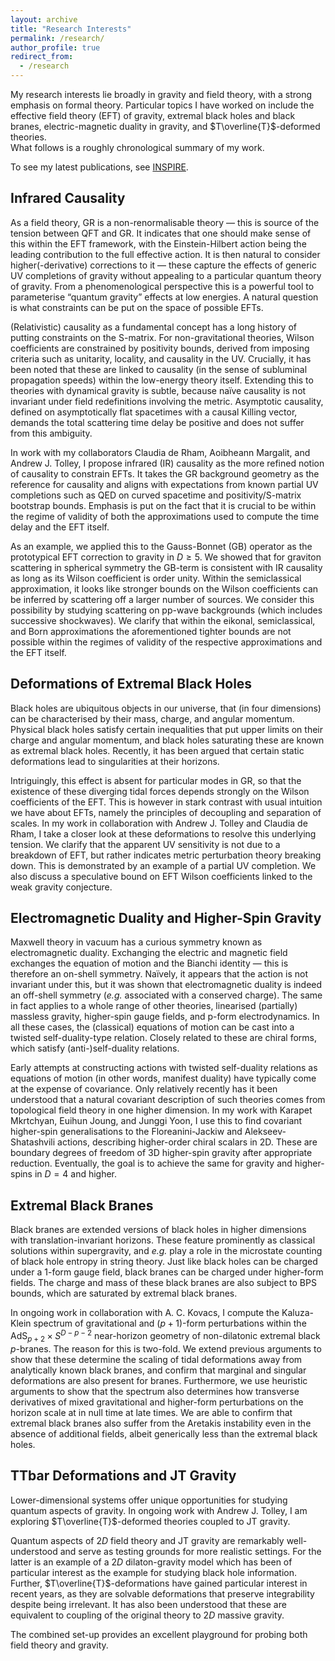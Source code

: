 ```yaml
---
layout: archive
title: "Research Interests"
permalink: /research/
author_profile: true
redirect_from:
  - /research
---
```


My research interests lie broadly in gravity and field theory, with a strong emphasis on formal theory. 
Particular topics I have worked on include the effective field theory (EFT) of gravity, extremal black holes and black branes, electric-magnetic duality in gravity, and $T\overline{T}$-deformed theories.  
What follows is a roughly chronological summary of my work.

To see my latest publications, see [INSPIRE](https://inspirehep.net/authors/1993699).

## Infrared Causality

As a field theory, GR is a non-renormalisable theory &mdash; this is source of the tension between QFT and GR. 
It indicates that one should make sense of this within the EFT framework, with the Einstein-Hilbert action being the leading contribution to the full effective action.
It is then natural to consider higher(-derivative) corrections to it &mdash; these capture the effects of generic UV completions of gravity without appealing to a particular quantum theory of gravity. 
From a phenomenological perspective this is a powerful tool to parameterise “quantum gravity” effects at low energies. 
A natural question is what constraints can be put on the space of possible EFTs.

(Relativistic) causality as a fundamental concept has a long history of putting constraints on the S-matrix. 
For non-gravitational theories, Wilson coefficients are constrained by positivity bounds, derived from imposing criteria such as unitarity, locality, and causality in the UV. 
Crucially, it has been noted that these are linked to causality (in the sense of subluminal propagation speeds) within the low-energy theory itself. 
Extending this to theories with dynamical gravity is subtle, because naïve causality is not invariant under field redefinitions involving the metric. 
Asymptotic causality, defined on asymptotically flat spacetimes with a causal Killing vector, demands the total scattering time delay be positive and does not suffer from this ambiguity. 

In work with my collaborators Claudia de Rham, Aoibheann Margalit, and Andrew J. Tolley, I propose infrared (IR) causality as the more refined notion of causality to constrain EFTs.
It takes the GR background geometry as the reference for causality and aligns with expectations from known partial UV completions such as QED on curved spacetime and positivity/S-matrix bootstrap bounds. 
Emphasis is put on the fact that it is crucial to be within the regime of validity of both the approximations used to compute the time delay and the EFT itself.

As an example, we applied this to the Gauss-Bonnet (GB) operator as the prototypical EFT correction to gravity in $D \geq 5$. 
We showed that for graviton scattering in spherical symmetry the GB-term is consistent with IR causality as long as its Wilson coefficient is order unity. 
Within the semiclassical approximation, it looks like stronger bounds on the Wilson coefficients can be inferred by scattering off a larger number of sources.
We consider this possibility by studying scattering on pp-wave backgrounds (which includes successive shockwaves). 
We clarify that within the eikonal, semiclassical, and Born approximations the aforementioned tighter bounds are not possible within the regimes of validity of the respective approximations and the EFT itself.
  
## Deformations of Extremal Black Holes

Black holes are ubiquitous objects in our universe, that (in four dimensions) can be characterised by their mass, charge, and angular momentum. 
Physical black holes satisfy certain inequalities that put upper limits on their charge and angular momentum, and black holes saturating these are known as extremal black holes.
Recently, it has been argued that certain static deformations lead to singularities at their horizons. 

Intriguingly, this effect is absent for particular modes in GR, so that the existence of these diverging tidal forces depends strongly on the Wilson coefficients of the EFT. 
This is however in stark contrast with usual intuition we have about EFTs, namely the principles of decoupling and separation of scales. 
In my work in collaboration with Andrew J. Tolley and Claudia de Rham, I take a closer look at these deformations to resolve this underlying tension. 
We clarify that the apparent UV sensitivity is not due to a breakdown of EFT, but rather indicates metric perturbation theory breaking down.
This is demonstrated by an example of a partial UV completion.
We also discuss a speculative bound on EFT Wilson coefficients linked to the weak gravity conjecture.

## Electromagnetic Duality and Higher-Spin Gravity

Maxwell theory in vacuum has a curious symmetry known as electromagnetic duality.
Exchanging the electric and magnetic field exchanges the equation of motion and the Bianchi identity &mdash; this is therefore an on-shell symmetry.
Na&iuml;vely, it appears that the action is not invariant under this, but it was shown that electromagnetic duality is indeed an off-shell symmetry (*e.g.* associated with a conserved charge).
The same in fact applies to a whole range of other theories, linearised (partially) massless gravity, higher-spin gauge fields, and p-form electrodynamics. 
In all these cases, the (classical) equations of motion can be cast into a twisted self-duality-type relation.
Closely related to these are chiral forms, which satisfy (anti-)self-duality relations. 

Early attempts at constructing actions with twisted self-duality relations as equations of motion (in other words, manifest duality) have typically come at the expense of covariance.
Only relatively recently has it been understood that a natural covariant description of such theories comes from topological field theory in one higher dimension.
In my work with Karapet Mkrtchyan, Euihun Joung, and Junggi Yoon, I use this to find covariant higher-spin generalisations to the Floreanini-Jackiw and Alekseev-Shatashvili actions, describing higher-order chiral scalars in 2D.
These are boundary degrees of freedom of 3D higher-spin gravity after appropriate reduction. 
Eventually, the goal is to achieve the same for gravity and higher-spins in $D=4$ and higher. 

## Extremal Black Branes

Black branes are extended versions of black holes in higher dimensions with translation-invariant horizons.
These feature prominently as classical solutions within supergravity, and *e.g.* play a role in the microstate counting of black hole entropy in string theory.
Just like black holes can be charged under a 1-form gauge field, black branes can be charged under higher-form fields.
The charge and mass of these black branes are also subject to BPS bounds, which are saturated by extremal black branes.

In ongoing work in collaboration with A. C. Kovacs, I compute the Kaluza-Klein spectrum of gravitational and $(p+1)$-form perturbations within the $\mathrm{AdS}_{p+2} \times S^{D-p-2}$ near-horizon geometry of non-dilatonic extremal black $p$-branes.
The reason for this is two-fold.
We extend previous arguments to show that these determine the scaling of tidal deformations away from analytically known black branes, and confirm that marginal and singular deformations are also present for branes. 
Furthermore, we use heuristic arguments to show that the spectrum also determines how transverse derivatives of mixed gravitational and higher-form perturbations on the horizon scale at in null time at late times.
We are able to confirm that extremal black branes also suffer from the Aretakis instability even in the absence of additional fields, albeit generically less than the extremal black holes.

## TTbar Deformations and JT Gravity

Lower-dimensional systems offer unique opportunities for studying quantum aspects of gravity. 
In ongoing work with Andrew J. Tolley, I am exploring $T\overline{T}$-deformed theories coupled to JT gravity.

Quantum aspects of $2D$ field theory and JT gravity are remarkably well-understood and serve as testing grounds for more realistic settings. 
For the latter is an example of a $2D$ dilaton-gravity model which has been of particular interest as the example for studying black hole information.
Further, $T\overline{T}$-deformations have gained particular interest in recent years, as they are solvable deformations that preserve integrability despite being irrelevant. 
It has also been understood that these are equivalent to coupling of the original theory to $2D$ massive gravity. 

The combined set-up provides an excellent playground for probing both field theory and gravity. 
